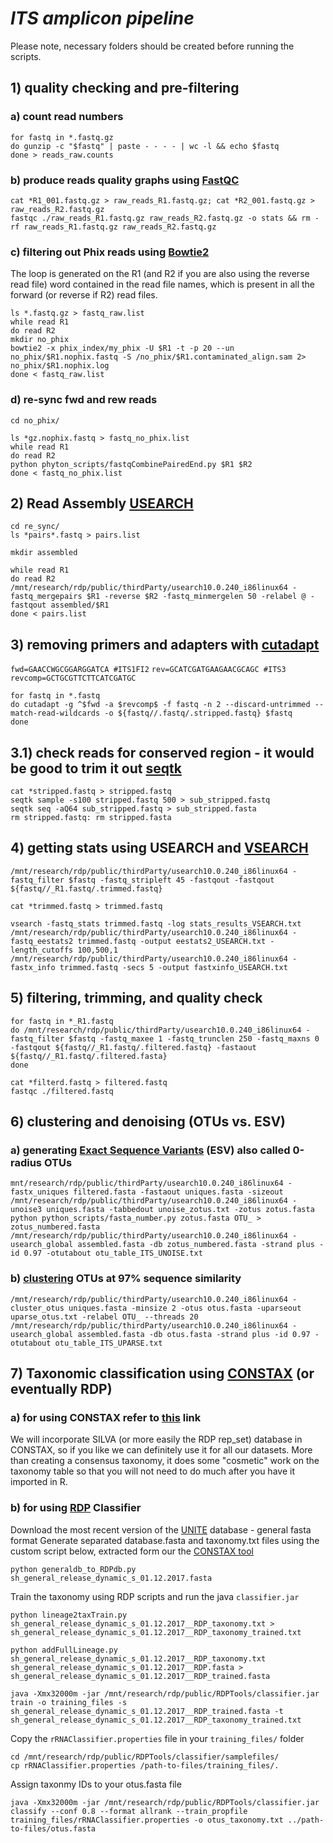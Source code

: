 # *ITS amplicon pipeline*
Please note, necessary folders should be created before running the scripts.

## 1) quality checking and pre-filtering 

### a) count read numbers
```
for fastq in *.fastq.gz
do gunzip -c "$fastq" | paste - - - - | wc -l && echo $fastq 
done > reads_raw.counts
```
### b) produce reads quality graphs using [FastQC](https://www.bioinformatics.babraham.ac.uk/projects/fastqc/)  
```
cat *R1_001.fastq.gz > raw_reads_R1.fastq.gz; cat *R2_001.fastq.gz > raw_reads_R2.fastq.gz
fastqc ./raw_reads_R1.fastq.gz raw_reads_R2.fastq.gz -o stats && rm -rf raw_reads_R1.fastq.gz raw_reads_R2.fastq.gz
```

### c) filtering out Phix reads using [Bowtie2](http://bowtie-bio.sourceforge.net/bowtie2/index.shtml)
The loop is generated on the R1 (and R2 if you are also using the reverse read file) word contained in the read file names, which is present in all the forward (or reverse if R2) read files.
```
ls *.fastq.gz > fastq_raw.list
while read R1
do read R2
mkdir no_phix
bowtie2 -x phix_index/my_phix -U $R1 -t -p 20 --un no_phix/$R1.nophix.fastq -S /no_phix/$R1.contaminated_align.sam 2> no_phix/$R1.nophix.log
done < fastq_raw.list
```

### d) re-sync fwd and rew reads
`cd no_phix/`

```
ls *gz.nophix.fastq > fastq_no_phix.list
while read R1
do read R2
python phyton_scripts/fastqCombinePairedEnd.py $R1 $R2
done < fastq_no_phix.list
```

## 2) Read Assembly [USEARCH](https://www.drive5.com/usearch/manual/cmd_fastq_mergepairs.html)
```
cd re_sync/
ls *pairs*.fastq > pairs.list
```
`mkdir assembled`

```
while read R1
do read R2
/mnt/research/rdp/public/thirdParty/usearch10.0.240_i86linux64 -fastq_mergepairs $R1 -reverse $R2 -fastq_minmergelen 50 -relabel @ -fastqout assembled/$R1
done < pairs.list
```

## 3) removing primers and adapters with [cutadapt](http://cutadapt.readthedocs.io/en/stable/index.html)
`fwd=GAACCWGCGGARGGATCA #ITS1FI2` 
`rev=GCATCGATGAAGAACGCAGC #ITS3`
`revcomp=GCTGCGTTCTTCATCGATGC`

```
for fastq in *.fastq
do cutadapt -g ^$fwd -a $revcomp$ -f fastq -n 2 --discard-untrimmed --match-read-wildcards -o ${fastq//.fastq/.stripped.fastq} $fastq
done
```
## 3.1) check reads for conserved region - it would be good to trim it out [seqtk](https://github.com/lh3/seqtk)

```
cat *stripped.fastq > stripped.fastq
seqtk sample -s100 stripped.fastq 500 > sub_stripped.fastq
seqtk seq -aQ64 sub_stripped.fastq > sub_stripped.fasta
rm stripped.fastq: rm stripped.fasta
```

## 4) getting stats using USEARCH and [VSEARCH](https://github.com/torognes/vsearch)

```
/mnt/research/rdp/public/thirdParty/usearch10.0.240_i86linux64 -fastq_filter $fastq -fastq_stripleft 45 -fastqout -fastqout ${fastq//_R1.fastq/.trimmed.fastq}

cat *trimmed.fastq > trimmed.fastq

vsearch -fastq_stats trimmed.fastq -log stats_results_VSEARCH.txt
/mnt/research/rdp/public/thirdParty/usearch10.0.240_i86linux64 -fastq_eestats2 trimmed.fastq -output eestats2_USEARCH.txt -length_cutoffs 100,500,1
/mnt/research/rdp/public/thirdParty/usearch10.0.240_i86linux64 -fastx_info trimmed.fastq -secs 5 -output fastxinfo_USEARCH.txt
```
## 5) filtering, trimming, and quality check

```
for fastq in *_R1.fastq
do /mnt/research/rdp/public/thirdParty/usearch10.0.240_i86linux64 -fastq_filter $fastq -fastq_maxee 1 -fastq_trunclen 250 -fastq_maxns 0 -fastqout ${fastq//_R1.fastq/.filtered.fastq} -fastaout ${fastq//_R1.fastq/.filtered.fasta} 
done

cat *filterd.fastq > filtered.fastq
fastqc ./filtered.fastq
```
## 6) clustering and denoising (OTUs vs. ESV)

### a) generating [Exact Sequence Variants](https://www.drive5.com/usearch/manual/faq_uparse_or_unoise.html) (ESV) also called 0-radius OTUs

```
mnt/research/rdp/public/thirdParty/usearch10.0.240_i86linux64 -fastx_uniques filtered.fasta -fastaout uniques.fasta -sizeout
/mnt/research/rdp/public/thirdParty/usearch10.0.240_i86linux64 -unoise3 uniques.fasta -tabbedout unoise_zotus.txt -zotus zotus.fasta
python python_scripts/fasta_number.py zotus.fasta OTU_ > zotus_numbered.fasta
/mnt/research/rdp/public/thirdParty/usearch10.0.240_i86linux64 -usearch_global assembled.fasta -db zotus_numbered.fasta -strand plus -id 0.97 -otutabout otu_table_ITS_UNOISE.txt
```
### b) [clustering](https://www.drive5.com/usearch/manual/cmd_cluster_otus.html) OTUs at 97% sequence similarity 

```
/mnt/research/rdp/public/thirdParty/usearch10.0.240_i86linux64 -cluster_otus uniques.fasta -minsize 2 -otus otus.fasta -uparseout uparse_otus.txt -relabel OTU_ --threads 20
/mnt/research/rdp/public/thirdParty/usearch10.0.240_i86linux64 -usearch_global assembled.fasta -db otus.fasta -strand plus -id 0.97 -otutabout otu_table_ITS_UPARSE.txt
```

## 7) Taxonomic classification using [CONSTAX](https://bmcbioinformatics.biomedcentral.com/articles/10.1186/s12859-017-1952-x) (or eventually RDP)

### a) for using CONSTAX refer to [this](https://github.com/natalie-vandepol/compare_taxonomy) link  
We will incorporate SILVA (or more easily the RDP rep_set) database in CONSTAX, so if you like we can definitely use it for all our datasets. More than creating a consensus taxonomy, it does some "cosmetic" work on the taxonomy table so that you will not need to do much after you have it imported in R.

### b) for using [RDP](https://github.com/rdpstaff/classifier) Classifier
Download the most recent version of the [UNITE](https://unite.ut.ee/repository.php) database - general fasta format
Generate separated database.fasta and taxonomy.txt files using the custom script below, extracted form our the [CONSTAX tool](https://github.com/Gian77/COSTAX) 

```
python generaldb_to_RDPdb.py sh_general_release_dynamic_s_01.12.2017.fasta

```
Train the taxonomy using RDP scripts and run the java `classifier.jar`
```
python lineage2taxTrain.py sh_general_release_dynamic_s_01.12.2017__RDP_taxonomy.txt > sh_general_release_dynamic_s_01.12.2017__RDP_taxonomy_trained.txt

python addFullLineage.py sh_general_release_dynamic_s_01.12.2017__RDP_taxonomy.txt sh_general_release_dynamic_s_01.12.2017__RDP.fasta > sh_general_release_dynamic_s_01.12.2017__RDP_trained.fasta

java -Xmx32000m -jar /mnt/research/rdp/public/RDPTools/classifier.jar train -o training_files -s sh_general_release_dynamic_s_01.12.2017__RDP_trained.fasta -t sh_general_release_dynamic_s_01.12.2017__RDP_taxonomy_trained.txt

```
Copy the `rRNAClassifier.properties` file in your `training_files/` folder
```
cd /mnt/research/rdp/public/RDPTools/classifier/samplefiles/
cp rRNAClassifier.properties /path-to-files/training_files/.
```

Assign taxonmy IDs to your otus.fasta file
```
java -Xmx32000m -jar /mnt/research/rdp/public/RDPTools/classifier.jar classify --conf 0.8 --format allrank --train_propfile training_files/rRNAClassifier.properties -o otus_taxonomy.txt ../path-to-files/otus.fasta
```

